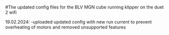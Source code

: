 #The updated config files for the BLV MGN cube running klipper on the duet 2 wifi 

19.02.2024:
-uploaded updated config with new run current to prevent overheating of motors and removed unsupported features
